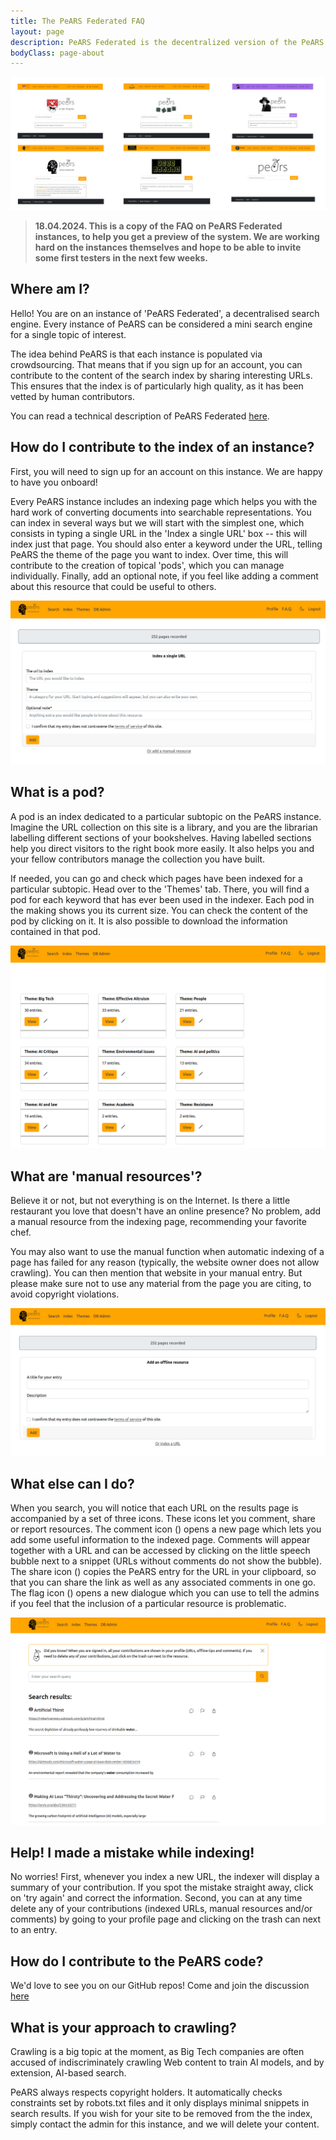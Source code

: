 ```yaml
---
title: The PeARS Federated FAQ
layout: page
description: PeARS Federated is the decentralized version of the PeARS Web search engine. This is the official instance FAQ.
bodyClass: page-about
---
```


![Different instances of PeARS Federated](/images/illustrations/instances.png)


> **18.04.2024. This is a copy of the FAQ on PeARS Federated instances, to help you get a preview of the system. We are working hard on the instances themselves and hope to be able to invite some first testers in the next few weeks.**

## Where am I?

Hello! You are on an instance of 'PeARS Federated', a decentralised search engine. Every instance of PeARS can be considered a mini search engine for a single topic of interest. 

The idea behind PeARS is that each instance is populated via crowdsourcing. That means that if you sign up for an account, you can contribute to the content of the search index by sharing interesting URLs. This ensures that the index is of particularly high quality, as it has been vetted by human contributors.

You can read a technical description of PeARS Federated [here](/federated/).


## How do I contribute to the index of an instance?

First, you will need to sign up for an account on this instance. We are happy to have you onboard!

Every PeARS instance includes an indexing page which helps you with the hard work of converting documents into searchable representations. You can index in several ways but we will start with the simplest one, which consists in typing a single URL in the 'Index a single URL' box -- this will index just that page. You should also enter a keyword under the URL, telling PeARS the theme of the page you want to index. Over time, this will contribute to the creation of topical 'pods', which you can manage individually. Finally, add an optional note, if you feel like adding a comment about this resource that could be useful to others.

![The indexing page of PeARS Federated](/images/illustrations/indexing_page.png)

## What is a pod?

A pod is an index dedicated to a particular subtopic on the PeARS instance. Imagine the URL collection on this site is a library, and you are the librarian labelling different sections of your bookshelves. Having labelled sections help you direct visitors to the right book more easily. It also helps you and your fellow contributors manage the collection you have built.

If needed, you can go and check which pages have been indexed for a particular subtopic. Head over to the 'Themes' tab. There, you will find a pod for each keyword that has ever been used in the indexer. Each pod in the making shows you its current size. You can check the content of the pod by clicking on it. It is also possible to download the information contained in that pod.

![The pods page of PeARS Federated](/images/illustrations/themes_page.png)


## What are 'manual resources'?

Believe it or not, but not everything is on the Internet. Is there a little restaurant you love that doesn't have an online presence? No problem, add a manual resource from the indexing page, recommending your favorite chef.

You may also want to use the manual function when automatic indexing of a page has failed for any reason (typically, the website owner does not allow crawling). You can then mention that website in your manual entry. But please make sure not to use any material from the page you are citing, to avoid copyright violations.

![Entering a manual tip in PeARS Federated](/images/illustrations/manual_tips_page.png)


## What else can I do?

When you search, you will notice that each URL on the results page is accompanied by a set of three icons. These icons let you comment, share or report resources. The comment icon (<ion-icon name="chatbubble-outline"></ion-icon>) opens a new page which lets you add some useful information to the indexed page. Comments will appear together with a URL and can be accessed by clicking on the little speech bubble next to a snippet (URLs without comments do not show the bubble). The share icon (<ion-icon name="share-outline"></ion-icon>) copies the PeARS entry for the URL in your clipboard, so that you can share the link as well as any associated comments in one go. The flag icon (<ion-icon name="flag-outline"></ion-icon>) opens a new dialogue which you can use to tell the admins if you feel that the inclusion of a particular resource is problematic.

![The search results page in PeARS Federated](/images/illustrations/search_page.png)


## Help! I made a mistake while indexing!

No worries! First, whenever you index a new URL, the indexer will display a summary of your contribution. If you spot the mistake straight away, click on 'try again' and correct the information. Second, you can at any time delete any of your contributions (indexed URLs, manual resources and/or comments) by going to your profile page and clicking on the trash can next to an entry.


## How do I contribute to the PeARS code?

We'd love to see you on our GitHub repos! Come and join the discussion [here](https://github.com/orgs/PeARSearch/discussions)


## What is your approach to crawling?

Crawling is a big topic at the moment, as Big Tech companies are often accused of indiscriminately crawling Web content to train AI models, and by extension, AI-based search. 

PeARS always respects copyright holders. It automatically checks constraints set by robots.txt files and it only displays minimal snippets in search results. If you wish for your site to be removed from the the index, simply contact the admin for this instance, and we will delete your content.

